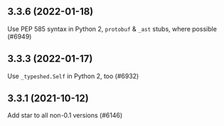 ## 3.3.6 (2022-01-18)

Use PEP 585 syntax in Python 2, `protobuf` & `_ast` stubs, where possible (#6949)

## 3.3.3 (2022-01-17)

Use `_typeshed.Self` in Python 2, too (#6932)

## 3.3.1 (2021-10-12)

Add star to all non-0.1 versions (#6146)


